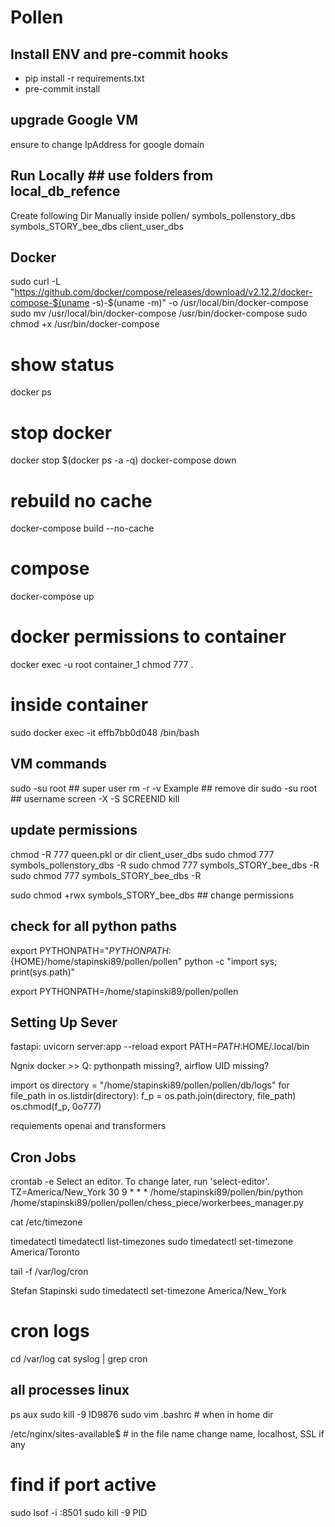 # Pollen

## Install ENV and pre-commit hooks
- pip install -r requirements.txt
- pre-commit install

## upgrade Google VM
ensure to change IpAddress for google domain

## Run Locally  ## use folders from local_db_refence
Create following Dir Manually inside pollen/
symbols_pollenstory_dbs
symbols_STORY_bee_dbs
client_user_dbs

## Docker
sudo curl -L "https://github.com/docker/compose/releases/download/v2.12.2/docker-compose-$(uname -s)-$(uname -m)"  -o /usr/local/bin/docker-compose
sudo mv /usr/local/bin/docker-compose /usr/bin/docker-compose
sudo chmod +x /usr/bin/docker-compose
# show status
docker ps 
# stop docker
docker stop $(docker ps -a -q)
docker-compose down
# rebuild no cache
docker-compose build --no-cache
# compose
docker-compose up
# docker permissions to container
docker exec -u root container_1 chmod 777 .
# inside container
sudo docker exec -it effb7bb0d048 /bin/bash

## VM commands
sudo -su root ## super user
rm -r -v Example ## remove dir
sudo -su root ## username
screen -X -S SCREENID kill

## update permissions
chmod -R 777 queen.pkl or dir client_user_dbs
sudo chmod 777 symbols_pollenstory_dbs -R
sudo chmod 777 symbols_STORY_bee_dbs -R
sudo chmod 777 symbols_STORY_bee_dbs -R

sudo chmod +rwx symbols_STORY_bee_dbs ## change permissions

## check for all python paths
export PYTHONPATH="${PYTHONPATH}:${HOME}/home/stapinski89/pollen/pollen"
python -c "import sys; print(sys.path)"

export PYTHONPATH=/home/stapinski89/pollen/pollen


## Setting Up Sever
fastapi: uvicorn server:app --reload
export PATH=$PATH:$HOME/.local/bin

Ngnix
docker >> Q: pythonpath missing?, airflow UID missing?

import os
directory = "/home/stapinski89/pollen/pollen/db/logs"
for file_path in os.listdir(directory):
    f_p = os.path.join(directory, file_path)
    os.chmod(f_p, 0o777)

requiements openai and transformers

## Cron Jobs
crontab -e
Select an editor.  To change later, run 'select-editor'.
TZ=America/New_York
30 9 * * * /home/stapinski89/pollen/bin/python /home/stapinski89/pollen/pollen/chess_piece/workerbees_manager.py




cat /etc/timezone


timedatectl
timedatectl list-timezones
sudo timedatectl set-timezone America/Toronto

tail -f /var/log/cron

Stefan Stapinski
sudo timedatectl set-timezone America/New_York

# cron logs
cd /var/log
cat syslog | grep cron

## all processes linux
ps aux
sudo kill -9 ID9876
sudo vim .bashrc # when in home dir

/etc/nginx/sites-available$ # in the file name change name, localhost, SSL if any

# find if port active
sudo lsof -i :8501
sudo kill -9 PID